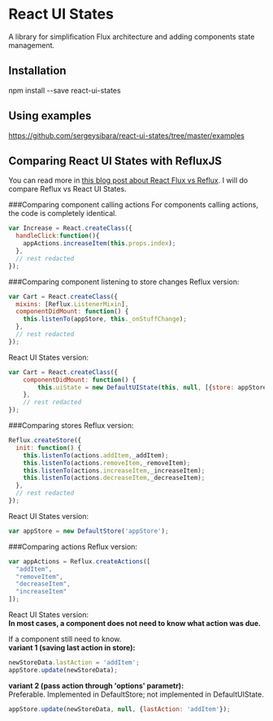 React UI States 
===============
A library for simplification Flux architecture and adding components state management.

## Installation
npm install --save react-ui-states

## Using examples
https://github.com/sergeysibara/react-ui-states/tree/master/examples

## Comparing React UI States with RefluxJS
You can read more in [this blog post about React Flux vs Reflux](http://blog.krawaller.se/posts/react-js-architecture-flux-vs-reflux/).
I will do compare Reflux vs React UI States.

###Comparing component calling actions
For components calling actions, the code is completely identical.
```javascript
var Increase = React.createClass({
  handleClick:function(){
    appActions.increaseItem(this.props.index);
  },
  // rest redacted
});
```

###Comparing component listening to store changes
Reflux version:
```javascript
var Cart = React.createClass({
  mixins: [Reflux.ListenerMixin],
  componentDidMount: function() {
    this.listenTo(appStore, this._onStuffChange);
  },
  // rest redacted
});
```
React UI States version:
```javascript
var Cart = React.createClass({
    componentDidMount: function() {
        this.uiState = new DefaultUIState(this, null, [{store: appStore}]);
    },
    // rest redacted
});
```

###Comparing stores
Reflux version:
```javascript
Reflux.createStore({
  init: function() {
    this.listenTo(actions.addItem,_addItem);
    this.listenTo(actions.removeItem,_removeItem);
    this.listenTo(actions.increaseItem,_increaseItem);
    this.listenTo(actions.decreaseItem,_decreaseItem);
  },
  // rest redacted
});
```
React UI States version:
```javascript
var appStore = new DefaultStore('appStore');
```

###Comparing actions
Reflux version:
```javascript
var appActions = Reflux.createActions([
  "addItem",
  "removeItem",
  "decreaseItem",
  "increaseItem"
]);
```

React UI States version:  
**In most cases, a component does not need to know what action was due.**

If a component still need to know.  
**variant 1 (saving last action in store):**
```javascript
newStoreData.lastAction = 'addItem';
appStore.update(newStoreData);
```
**variant 2 (pass action through 'options' parametr):**  
Preferable. Implemented in DefaultStore; not implemented in DefaultUIState.
```javascript
appStore.update(newStoreData, null, {lastAction: 'addItem'});
```
